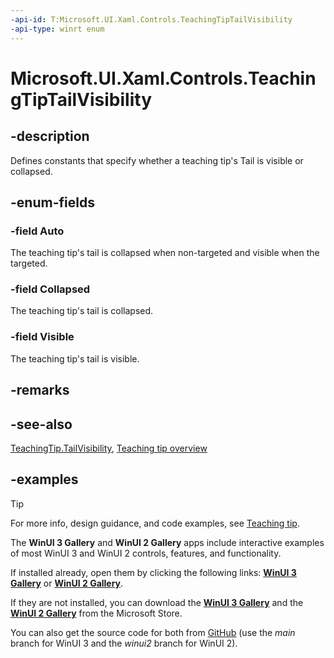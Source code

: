 ```yaml
---
-api-id: T:Microsoft.UI.Xaml.Controls.TeachingTipTailVisibility
-api-type: winrt enum
---
```


# Microsoft.UI.Xaml.Controls.TeachingTipTailVisibility

<!--
public enum TeachingTipTailVisibility
-->

## -description

Defines constants that specify whether a teaching tip's Tail is visible or collapsed.

## -enum-fields

### -field Auto

The teaching tip's tail is collapsed when non-targeted and visible when the targeted.

### -field Collapsed

The teaching tip's tail is collapsed.

### -field Visible

The teaching tip's tail is visible.

## -remarks

## -see-also

[TeachingTip.TailVisibility](teachingtip_tailvisibility.md), [Teaching tip overview](/windows/apps/design/controls/dialogs-and-flyouts/teaching-tip)

## -examples

> [!TIP]
> For more info, design guidance, and code examples, see [Teaching tip](/windows/apps/design/controls/dialogs-and-flyouts/teaching-tip).
>
> The **WinUI 3 Gallery** and **WinUI 2 Gallery** apps include interactive examples of most WinUI 3 and WinUI 2 controls, features, and functionality.
>
> If installed already, open them by clicking the following links: [**WinUI 3 Gallery**](winui3gallery:/item/TeachingTip) or [**WinUI 2 Gallery**](winui2gallery:/item/TeachingTip).
>
> If they are not installed, you can download the [**WinUI 3 Gallery**](https://www.microsoft.com/p/winui-3-controls-gallery/9p3jfpwwdzrc) and the [**WinUI 2 Gallery**](https://www.microsoft.com/p/xaml-controls-gallery/9msvh128x2zt) from the Microsoft Store.
>
> You can also get the source code for both from [GitHub](https://github.com/Microsoft/WinUI-Gallery) (use the *main* branch for WinUI 3 and the *winui2* branch for WinUI 2).
